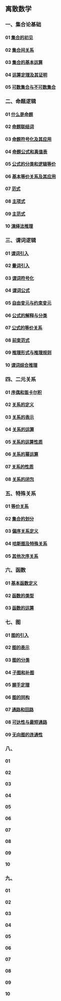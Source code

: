 ## 离散数学
### 一、集合论基础
#### 01 [集合的初见](https://github.com/Alex5Moon/mooc/blob/master/DiscreteMathematics/1SetTheoryBasic/1What_is_set.md)
#### 02 [集合间关系](https://github.com/Alex5Moon/mooc/blob/master/DiscreteMathematics/1SetTheoryBasic/2Between_sets.md)
#### 03 [集合的基本运算](https://github.com/Alex5Moon/mooc/blob/master/DiscreteMathematics/1SetTheoryBasic/3Set_operation.md)
#### 04 [运算定理及其证明](https://github.com/Alex5Moon/mooc/blob/master/DiscreteMathematics/1SetTheoryBasic/4Law_and_proof.md)
#### 05 [可数集合与不可数集合](https://github.com/Alex5Moon/mooc/blob/master/DiscreteMathematics/1SetTheoryBasic/5countable_set.md)
> 
### 二、命题逻辑
#### 01 [什么是命题](https://github.com/Alex5Moon/mooc/blob/master/DiscreteMathematics/2PropositionalLogic1/1what_is_proposition.md) 
#### 02 [命题联结词](https://github.com/Alex5Moon/mooc/blob/master/DiscreteMathematics/2PropositionalLogic1/2proposition_connectives.md)
#### 03 [命题符号化及其应用](https://github.com/Alex5Moon/mooc/blob/master/DiscreteMathematics/2PropositionalLogic1/3proposition_simbolizing.md)
#### 04 [命题公式和真值表](https://github.com/Alex5Moon/mooc/blob/master/DiscreteMathematics/2PropositionalLogic1/4proposition_equation.md) 
#### 05 [公式的分类和逻辑等价](https://github.com/Alex5Moon/mooc/blob/master/DiscreteMathematics/2PropositionalLogic1/5class_and_equivalence.md)
#### 06 [基本等价关系及其应用](https://github.com/Alex5Moon/mooc/blob/master/DiscreteMathematics/2PropositionalLogic1/6equality_and_app.md)
#### 07 [范式](https://github.com/Alex5Moon/mooc/blob/master/DiscreteMathematics/2PropositionalLogic2/7normal_form.md) 
#### 08 [主项式](https://github.com/Alex5Moon/mooc/blob/master/DiscreteMathematics/2PropositionalLogic2/8principal_normal_form.md)
#### 09 [主范式](https://github.com/Alex5Moon/mooc/blob/master/DiscreteMathematics/2PropositionalLogic2/8principal_normal_form.md)
#### 10 [演绎法推理](https://github.com/Alex5Moon/mooc/blob/master/DiscreteMathematics/2PropositionalLogic2/10proposition_inference.md) 
>
### 三、谓词逻辑
#### 01 [谓词引入](https://github.com/Alex5Moon/mooc/blob/master/DiscreteMathematics/3PredicateLogic1/1predicate.md) 
#### 02 [量词引入](https://github.com/Alex5Moon/mooc/blob/master/DiscreteMathematics/3PredicateLogic1/2quantifier.md)
#### 03 [谓词符号化](https://github.com/Alex5Moon/mooc/blob/master/DiscreteMathematics/3PredicateLogic1/3predicate_simbolizing.md)
#### 04 [谓词公式](https://github.com/Alex5Moon/mooc/blob/master/DiscreteMathematics/3PredicateLogic1/4predicate_equation.md) 
#### 05 [自由变元与约束变元](https://github.com/Alex5Moon/mooc/blob/master/DiscreteMathematics/3PredicateLogic1/5bound_and_free_variable.md)
#### 06 [公式的解释与分类](https://github.com/Alex5Moon/mooc/blob/master/DiscreteMathematics/3PredicateLogic2/1explanation_class.md)
#### 07 [公式的等价关系](https://github.com/Alex5Moon/mooc/blob/master/DiscreteMathematics/3PredicateLogic2/2equivalence.md) 
#### 08 [前束范式](https://github.com/Alex5Moon/mooc/blob/master/DiscreteMathematics/3PredicateLogic2/3normal_form.md)
#### 09 [推理形式与推理规则](https://github.com/Alex5Moon/mooc/blob/master/DiscreteMathematics/3PredicateLogic2/4inference_rule.md)
#### 10 [谓词综合推理](https://github.com/Alex5Moon/mooc/blob/master/DiscreteMathematics/3PredicateLogic2/5comprehensive_inference.md) 
> 
### 四、二元关系
#### 01 [序偶和笛卡尔积](https://github.com/Alex5Moon/mooc/blob/master/DiscreteMathematics/4BinaryRelations/1cartesian_product.md) 
#### 02 [关系的定义](https://github.com/Alex5Moon/mooc/blob/master/DiscreteMathematics/4BinaryRelations/2binary_relation.md)
#### 03 [关系的表示](https://github.com/Alex5Moon/mooc/blob/master/DiscreteMathematics/4BinaryRelations/3.md)
#### 04 [关系的运算](https://github.com/Alex5Moon/mooc/blob/master/DiscreteMathematics/4BinaryRelations/4.md) 
#### 05 [关系的运算性质](https://github.com/Alex5Moon/mooc/blob/master/DiscreteMathematics/4BinaryRelations/5.md)
#### 06 [关系的幂运算](https://github.com/Alex5Moon/mooc/blob/master/DiscreteMathematics/4BinaryRelations/6.md)
#### 07 [关系的性质](https://github.com/Alex5Moon/mooc/blob/master/DiscreteMathematics/4BinaryRelations/7.md) 
#### 08 [关系的闭包](https://github.com/Alex5Moon/mooc/blob/master/DiscreteMathematics/4BinaryRelations/9.md)
> 
### 五、特殊关系
#### 01 [等价关系](https://github.com/Alex5Moon/mooc/blob/master/DiscreteMathematics/5SpecialRelationship_Function/1.md) 
#### 02 [集合的划分](https://github.com/Alex5Moon/mooc/blob/master/DiscreteMathematics/5SpecialRelationship_Function/2.md)
#### 03 [偏序关系定义](https://github.com/Alex5Moon/mooc/blob/master/DiscreteMathematics/5SpecialRelationship_Function/3.md)
#### 04 [哈斯图及特殊关系](https://github.com/Alex5Moon/mooc/blob/master/DiscreteMathematics/5SpecialRelationship_Function/4.md) 
#### 05 [其他次序关系](https://github.com/Alex5Moon/mooc/blob/master/DiscreteMathematics/5SpecialRelationship_Function/5.md)
> 
### 六、函数
#### 01 [基本函数定义](https://github.com/Alex5Moon/mooc/blob/master/DiscreteMathematics/5SpecialRelationship_Function/6.md) 
#### 02 [函数的类型](https://github.com/Alex5Moon/mooc/blob/master/DiscreteMathematics/5SpecialRelationship_Function/7.md)
#### 03 [函数的运算](https://github.com/Alex5Moon/mooc/blob/master/DiscreteMathematics/5SpecialRelationship_Function/8.md)
> 
### 七、图
#### 01 [图的引入](https://github.com/Alex5Moon/mooc/blob/master/DiscreteMathematics/6graph/1.md) 
#### 02 [图的表示](https://github.com/Alex5Moon/mooc/blob/master/DiscreteMathematics/6graph/2.md)
#### 03 [图的分类](https://github.com/Alex5Moon/mooc/blob/master/DiscreteMathematics/6graph/3.md)
#### 04 [子图和补图](https://github.com/Alex5Moon/mooc/blob/master/DiscreteMathematics/6graph/4.md) 
#### 05 [握手定理](https://github.com/Alex5Moon/mooc/blob/master/DiscreteMathematics/6graph/5.md)
#### 06 [图的同构](https://github.com/Alex5Moon/mooc/blob/master/DiscreteMathematics/6graph/6.md)
#### 07 [通路和回路](https://github.com/Alex5Moon/mooc/blob/master/DiscreteMathematics/6graph/7.md) 
#### 08 [可达性与最短通路](https://github.com/Alex5Moon/mooc/blob/master/DiscreteMathematics/6graph/8.md)
#### 09 [无向图的连通性](https://github.com/Alex5Moon/mooc/blob/master/DiscreteMathematics/6graph/9.md)
> 
### 八、
#### 01 []() 
#### 02 []()
#### 03 []()
#### 04 []() 
#### 05 []()
#### 06 []()
#### 07 []() 
#### 08 []()
#### 09 []()
#### 10 []() 

### 九、
#### 01 []() 
#### 02 []()
#### 03 []()
#### 04 []() 
#### 05 []()
#### 06 []()
#### 07 []() 
#### 08 []()
#### 09 []()
#### 10 []() 



